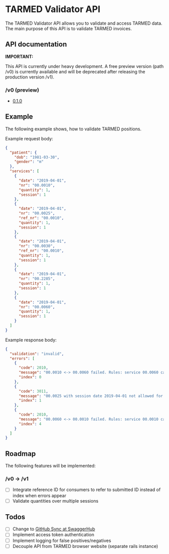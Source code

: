 # TARMED Validator API

The TARMED Validator API allows you to validate and access TARMED data. The main purpose of this API is to validate TARMED invoices.

## API documentation

**IMPORTANT:**

This API is currently under heavy development. A free preview version (path /v0) is currently available and will be deprecated after releasing the production version /v1).


### /v0 (preview)

* [0.1.0](https://app.swaggerhub.com/apis-docs/Mitosch/tarmed/0.1.0)

## Example

The following example shows, how to validate TARMED positions.

Example request body:
```json
{
  "patient": {
    "dob": "1981-03-30",
    "gender": "m"
  },
  "services": [
    {
      "date": "2019-04-01",
      "nr": "00.0010",
      "quantity": 1,
      "session": 1
    },
    {
      "date": "2019-04-01",
      "nr": "00.0025",
      "ref_nr": "00.0010",
      "quantity": 1,
      "session": 1
    },
    {
      "date": "2019-04-01",
      "nr": "00.0030",
      "ref_nr": "00.0010",
      "quantity": 1,
      "session": 1
    },
    {
      "date": "2019-04-01",
      "nr": "00.2285",
      "quantity": 1,
      "session": 1
    },
    {
      "date": "2019-04-01",
      "nr": "00.0060",
      "quantity": 1,
      "session": 1
    }
  ]
}
```

Example response body:
```json
{
  "validation": "invalid",
  "errors": [
    {
      "code": 2010,
      "message": "00.0010 <-> 00.0060 failed. Rules: service 00.0060 cannot be used in conjunction with service 00.0010",
      "index": 0
    },
    {
      "code": 3011,
      "message": "00.0025 with session date 2019-04-01 not allowed for patient with date of birth 1981-03-30. patient age: 38. invalid before: 2056-03-30, invalid after: 1987-03-30. Rules of 00.0025: >= 75y (tol.: -0d), <= 6y (tol.: +0d)",
      "index": 1
    },
    {
      "code": 2010,
      "message": "00.0060 <-> 00.0010 failed. Rules: service 00.0010 cannot be used in conjunction with service 00.0060",
      "index": 4
    }
  ]
}
```

## Roadmap

The following features will be implemented:

### /v0 -> /v1

- [ ] Integrate reference ID for consumers to refer to submitted ID instead of index when errors appear
- [ ] Validate quantities over multiple sessions

## Todos

- [ ] Change to [GitHub Sync at SwaggerHub](https://app.swaggerhub.com/help/integrations/github-sync)
- [ ] Implement access token authentication
- [ ] Implement logging for false positives/negatives
- [ ] Decouple API from TARMED browser website (separate rails instance)
